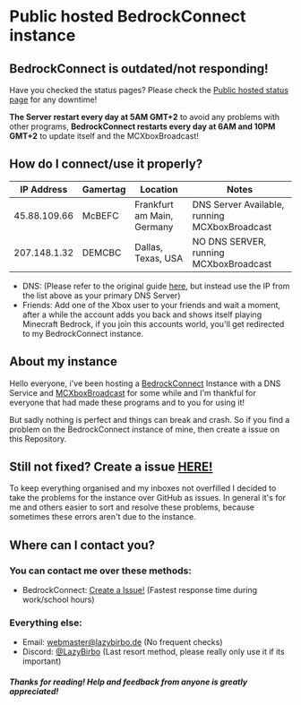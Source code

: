 
# Public hosted BedrockConnect instance 




## BedrockConnect is outdated/not responding!
Have you checked the status pages? Please check the [Public hosted status page](https://bcstatus.xyz/status/bedrock) for any downtime!

**The Server restart every day at 5AM GMT+2** to avoid any problems with other programs, **BedrockConnect restarts every day at 6AM and 10PM GMT+2** to update itself and the MCXboxBroadcast! 

## How do I connect/use it properly?

| IP Address   | Gamertag | Location                   | Notes                                         |
|--------------|----------|----------------------------|-----------------------------------------------|
| 45.88.109.66 | McBEFC   | Frankfurt am Main, Germany | DNS Server Available, running MCXboxBroadcast |
| 207.148.1.32 | DEMCBC   | Dallas, Texas, USA         | NO DNS SERVER, running MCXboxBroadcast        |

 - DNS: (Please refer to the original guide [here](https://github.com/Pugmatt/BedrockConnect?tab=readme-ov-file#tutorials), but instead use the IP from the list above as your primary DNS Server)
 - Friends: Add one of the Xbox user to your friends and wait a moment, after a while the account adds you back and shows itself playing Minecraft Bedrock, if you join this accounts world, you'll get redirected to my BedrockConnect instance.
## About my instance
Hello everyone, i've been hosting a [BedrockConnect](https://github.com/Pugmatt/BedrockConnect) Instance with a DNS Service and [MCXboxBroadcast](https://github.com/rtm516/MCXboxBroadcast) for some while and I'm thankful for everyone that had made these programs and to you for using it!

But sadly nothing is perfect and things can break and crash. So if you find a problem on the BedrockConnect instance of mine, then create a issue on this Repository.

## Still not fixed? Create a issue [HERE!](https://github.com/LazyBirb/LazyBirb/issues/new/choose)

To keep everything organised and my inboxes not overfilled I decided to take the problems for the instance over GitHub as issues. In general it's for me and others easier to sort and resolve these problems, because sometimes these errors aren't due to the instance.
## Where can I contact you?

### You can contact me over these methods:

- BedrockConnect: [Create a Issue!](https://github.com/LazyBirb/LazyBirb/issues/new/choose) (Fastest response time during work/school hours)
### Everything else:

- Email: webmaster@lazybirbo.de (No frequent checks)
- Discord: [@LazyBirbo](https://discord.com/users/589383269594693645) (Last resort method, please really only use it if its important)
 



##### Thanks for reading! Help and feedback from anyone is greatly appreciated!
